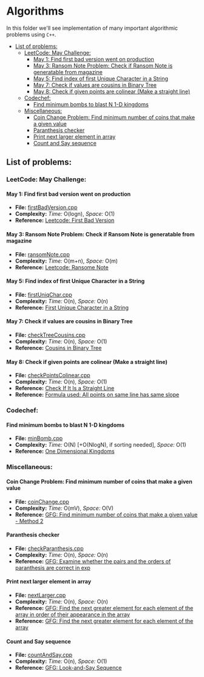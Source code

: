 # Algorithms
In this folder we'll see implementation of many important algorithmic problems using `C++`.

<!-- MarkdownTOC autolink="true" -->

- [List of problems:](#list-of-problems)
	- [LeetCode: May Challenge:](#leetcode-may-challenge)
		- [May 1: Find first bad version went on production](#may-1-find-first-bad-version-went-on-production)
		- [May 3: Ransom Note Problem: Check if Ransom Note is generatable from magazine](#may-3-ransom-note-problem-check-if-ransom-note-is-generatable-from-magazine)
		- [May 5: Find index of first Unique Character in a String](#may-5-find-index-of-first-unique-character-in-a-string)
		- [May 7: Check if values are cousins in Binary Tree](#may-7-check-if-values-are-cousins-in-binary-tree)
		- [May 8: Check if given points are colinear \(Make a straight line\)](#may-8-check-if-given-points-are-colinear-make-a-straight-line)
	- [Codechef:](#codechef)
		- [Find minimum bombs to blast N 1-D kingdoms](#find-minimum-bombs-to-blast-n-1-d-kingdoms)
	- [Miscellaneous:](#miscellaneous)
		- [Coin Change Problem: Find minimum number of coins that make a given value](#coin-change-problem-find-minimum-number-of-coins-that-make-a-given-value)
		- [Paranthesis checker](#paranthesis-checker)
		- [Print next larger element in array](#print-next-larger-element-in-array)
		- [Count and Say sequence](#count-and-say-sequence)

<!-- /MarkdownTOC -->


## List of problems:

### LeetCode: May Challenge:

#### May 1: Find first bad version went on production
* **File:** [firstBadVersion.cpp](firstBadVersion.cpp)
* **Complexity:** *Time:* O(logn), *Space:* O(1)
* **Reference:** [Leetcode: First Bad Version](https://leetcode.com/explore/challenge/card/may-leetcoding-challenge/534/week-1-may-1st-may-7th/3316/)

#### May 3: Ransom Note Problem: Check if Ransom Note is generatable from magazine
* **File:** [ransomNote.cpp](ransomNote.cpp)
* **Complexity:** *Time:* O(m+n), *Space:* O(m)
* **Reference:** [Leetcode: Ransome Note](https://leetcode.com/explore/challenge/card/may-leetcoding-challenge/534/week-1-may-1st-may-7th/3318/)

#### May 5: Find index of first Unique Character in a String
* **File:** [firstUniqChar.cpp](firstUniqChar.cpp)
* **Complexity:** *Time:* O(n), *Space:* O(n)
* **Reference:** [First Unique Character in a String](https://leetcode.com/explore/challenge/card/may-leetcoding-challenge/534/week-1-may-1st-may-7th/3320/) 

#### May 7: Check if values are cousins in Binary Tree
* **File:** [checkTreeCousins.cpp](checkTreeCousins.cpp)
* **Complexity:** *Time:* O(n), *Space:* O(1)
* **Reference:** [Cousins in Binary Tree](https://leetcode.com/explore/challenge/card/may-leetcoding-challenge/534/week-1-may-1st-may-7th/3322/) 

#### May 8: Check if given points are colinear (Make a straight line)
* **File:** [checkPointsColinear.cpp](checkPointsColinear.cpp)
* **Complexity:** *Time:* O(n), *Space:* O(1)
* **Reference:** [Check If It Is a Straight Line](https://leetcode.com/explore/challenge/card/may-leetcoding-challenge/535/week-2-may-8th-may-14th/3323/) 
* **Reference:** [Formula used: All points on same line has same slope](https://stackoverflow.com/a/3813723/8494462) 


### Codechef:

#### Find minimum bombs to blast N 1-D kingdoms
* **File:** [minBomb.cpp](minBomb.cpp)
* **Complexity:** *Time:* O(N) [+O(NlogN), if sorting needed], *Space:* O(1)
* **Reference:** [One Dimensional Kingdoms](https://www.codechef.com/problems/ONEKING) 


### Miscellaneous:

#### Coin Change Problem: Find minimum number of coins that make a given value
* **File:** [coinChange.cpp](coinChange.cpp)
* **Complexity:** *Time:* O(mV), *Space:* O(V)
* **Reference:** [GFG: Find minimum number of coins that make a given value - Method 2](https://www.geeksforgeeks.org/find-minimum-number-of-coins-that-make-a-change/) 

#### Paranthesis checker
* **File:** [checkParanthesis.cpp](checkParanthesis.cpp)
* **Complexity:** *Time:* O(n), *Space:* O(n)
* **Reference:** [GFG: Examine whether the pairs and the orders of paranthesis are correct in exp](https://practice.geeksforgeeks.org/problems/parenthesis-checker/0) 

#### Print next larger element in array
* **File:** [nextLarger.cpp](nextLarger.cpp)
* **Complexity:** *Time:* O(n), *Space:* O(n)
* **Reference:** [GFG: Find the next greater element for each element of the array in order of their appearance in the array](https://practice.geeksforgeeks.org/problems/next-larger-element/0) 
* **Reference:** [GFG: Find the next greater element for each element of the array](https://www.geeksforgeeks.org/next-greater-element/) 

#### Count and Say sequence
* **File:** [countAndSay.cpp](countAndSay.cpp)
* **Complexity:** *Time:* O(n), *Space:* O(1)
* **Reference:** [GFG: Look-and-Say Sequence](https://www.geeksforgeeks.org/look-and-say-sequence/)

